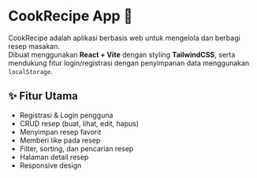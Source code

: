 # CookRecipe App 🍲

CookRecipe adalah aplikasi berbasis web untuk mengelola dan berbagi resep masakan.  
Dibuat menggunakan **React + Vite** dengan styling **TailwindCSS**, serta mendukung fitur login/registrasi dengan penyimpanan data menggunakan `localStorage`.

## ✨ Fitur Utama
- Registrasi & Login pengguna
- CRUD resep (buat, lihat, edit, hapus)
- Menyimpan resep favorit
- Memberi like pada resep
- Filter, sorting, dan pencarian resep
- Halaman detail resep
- Responsive design